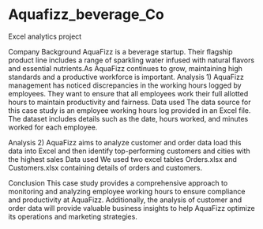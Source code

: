 # Aquafizz_beverage_Co
Excel analytics project

Company Background
AquaFizz is a beverage startup. Their flagship product line includes a range of sparkling water infused with natural flavors and essential nutrients.As AquaFizz continues to grow, maintaining high standards and a productive workforce is important.
Analysis 1)
AquaFizz management has noticed discrepancies in the working hours logged by employees. They want to ensure that all employees work their full allotted hours to maintain productivity and fairness. 
  Data used
  The data source for this case study is an employee working hours log provided in an Excel file. The dataset includes details such as the date, hours worked, and     minutes worked for each employee.

Analysis 2)
AquaFizz aims to analyze customer and order data load this data into Excel and then identify top-performing customers and cities with the highest sales
  Data used
  We used two excel tables Orders.xlsx and Customers.xlsx containing details of orders and customers.

Conclusion
This case study provides a comprehensive approach to monitoring and analyzing employee working hours to ensure compliance and productivity at AquaFizz. Additionally, the analysis of customer and order data will provide valuable business insights to help AquaFizz optimize its operations and marketing strategies.
